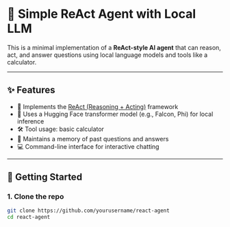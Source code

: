 # 🧠 Simple ReAct Agent with Local LLM

This is a minimal implementation of a **ReAct-style AI agent** that can reason, act, and answer questions using local language models and tools like a calculator.

---

## ✨ Features

- 🧩 Implements the [ReAct (Reasoning + Acting)](https://arxiv.org/abs/2210.03629) framework
- 🧠 Uses a Hugging Face transformer model (e.g., Falcon, Phi) for local inference
- 🛠️ Tool usage: basic calculator
- 📜 Maintains a memory of past questions and answers
- 💻 Command-line interface for interactive chatting

---

## 🚀 Getting Started

### 1. Clone the repo

```bash
git clone https://github.com/yourusername/react-agent
cd react-agent
